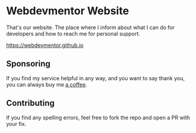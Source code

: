 # Webdevmentor Website

That's our website. The place where I inform about what I can do for developers and how to reach me for personal support.

https://webdevmentor.github.io

## Sponsoring

If you find my service helpful in any way, and you want to say thank you, you can always buy me [a coffee](https://www.buymeacoffee.com/teachmephp).

## Contributing

If you find any spelling errors, feel free to fork the repo and open a PR with your fix.
